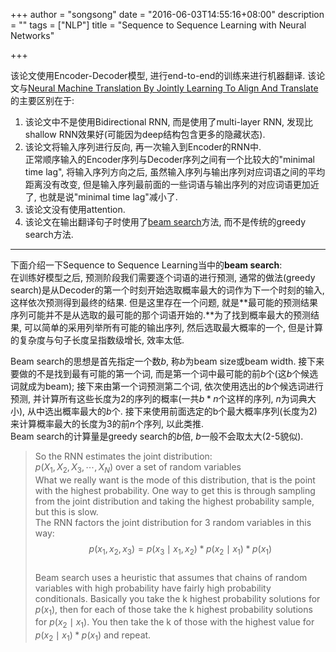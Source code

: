 +++
author = "songsong"
date = "2016-06-03T14:55:16+08:00"
description = ""
tags = ["NLP"]
title = "Sequence to Sequence Learning with Neural Networks"

+++
      

该论文使用Encoder-Decoder模型, 进行end-to-end的训练来进行机器翻译. 该论文与[Neural Machine Translation By Jointly Learning To Align And Translate](http://blog.songru.org/posts/notebook/Neural_Machine_Translation_By_Jointly_Learning_To_Align_And_Translate_NOTE/)的主要区别在于:    
1. 该论文中不是使用Bidirectional RNN, 而是使用了multi-layer RNN, 发现比shallow RNN效果好(可能因为deep结构包含更多的隐藏状态).    
2. 该论文将输入序列进行反向, 再一次输入到Encoder的RNN中.   
正常顺序输入的Encoder序列与Decoder序列之间有一个比较大的"minimal time lag", 将输入序列方向之后, 虽然输入序列与输出序列对应词语之间的平均距离没有改变, 但是输入序列最前面的一些词语与输出序列的对应词语更加近了, 也就是说"minimal time lag"减小了.    
3. 该论文没有使用attention.   
4. 该论文在输出翻译句子时使用了[beam search](https://en.wikipedia.org/wiki/Beam_search)方法, 而不是传统的greedy search方法.   
<!--more-->
________
下面介绍一下Sequence to Sequence Learning当中的**beam search**:       
在训练好模型之后, 预测阶段我们需要逐个词语的进行预测, 通常的做法(greedy search)是从Decoder的第一个时刻开始选取概率最大的词作为下一个时刻的输入, 这样依次预测得到最终的结果. 但是这里存在一个问题, 就是**最可能的预测结果序列可能并不是从选取的最可能的那个词语开始的.**为了找到概率最大的预测结果, 可以简单的采用列举所有可能的输出序列, 然后选取最大概率的一个, 但是计算的复杂度与句子长度呈指数级增长, 效率太低.    

Beam search的思想是首先指定一个数$b$, 称$b$为beam size或beam width. 接下来要做的不是找到最有可能的第一个词, 而是第一个词中最可能的前$b$个(这$b$个候选词就成为beam); 接下来由第一个词预测第二个词, 依次使用选出的$b$个候选词进行预测, 并计算所有这些长度为2的序列的概率(一共$b*n$个这样的序列, $n$为词典大小), 从中选出概率最大的$b$个. 接下来使用前面选定的b个最大概率序列(长度为2)来计算概率最大的长度为3的前$n$个序列, 以此类推.      
Beam search的计算量是greedy search的$b$倍, $b$一般不会取太大(2-5貌似).    


>So the RNN estimates the joint distribution:   
>$p(X_1, X_2, X_3, \cdots, X_N)$ over a set of random variables   
>What we really want is the mode of this distribution, that is the point with the highest probability. One way to get this is through sampling from the joint distribution and taking the highest probability sample, but this is slow.    
>The RNN factors the joint distribution for 3 random variables in this way:   
>$$p(x_1, x_2, x_3) = p(x_3 \mid x_1,x_2) * p(x_2 \mid x_1) * p(x_1)$$   
>Beam search uses a heuristic that assumes that chains of random variables with high probability have fairly high probability conditionals. Basically you take the k highest probability solutions for $p(x_1)$, then for each of those take the k highest probability solutions for $p(x_2 \mid x_1)$. You then take the k of those with the highest value for $p(x_2 \mid x_1) * p(x_1)$ and repeat.   
